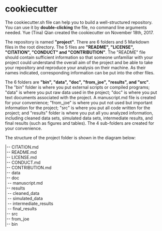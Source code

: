 # cookiecutter

The cookiecutter.sh file can help you to build a well-structured repository. You can use it by **double-clicking** the file, no command line arguments needed. Yue (Tina) Qian created the cookiecutter on November 18th, 2017.

The repository is named **"project"**. There are 6 folders and 5 Markdown files in the root directory. The 5 files are **"README", "LICENSE", "CITATION", "CONDUCT" and "CONTRIBUTION"**. The "README" file should contain sufficient information so that someone unfamiliar with your project could understand the overall aim of the project and be able to take your repository and reproduce your analysis on their machine. As their names indicated, corresponding information can be put into the other files.

The 6 folders are **"bin", "data", "doc", "from_joe", "results", and "src"**. The "bin" folder is where you put external scripts or compiled programs; "data" is where you put raw data used in the project; "doc" is where you put text documents associated with the project. A manuscript.md file is created for your convenience; "from_joe" is where you put not used but important information for the project; "src" is where you put all code written for the project; and "results" folder is where you put all you analyzed information, including cleaned data sets, simulated data sets,  intermediate results, and final results (such as figures and tables). The 4 sub-folders are created for your convenience.

The structure of the project folder is shown in the diagram below:    

|-- CITATION.md  
|-- README.md  
|-- LICENSE.md    
|-- CONDUCT.md    
|-- CONTRIBUTION.md    
|-- data  
|-- doc  
|   -- manuscript.md  
|-- results  
|   -- cleaned_data  
|   -- simulated_data  
|   -- intermediate_results  
|   -- final_results  
|-- src  
|-- from_joe  
|-- bin

